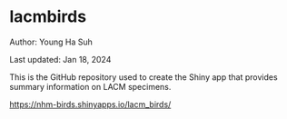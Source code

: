 # lacmbirds
Author: Young Ha Suh

Last updated: Jan 18, 2024

This is the GitHub repository used to create the Shiny app that provides summary information on LACM specimens. 

https://nhm-birds.shinyapps.io/lacm_birds/ 


